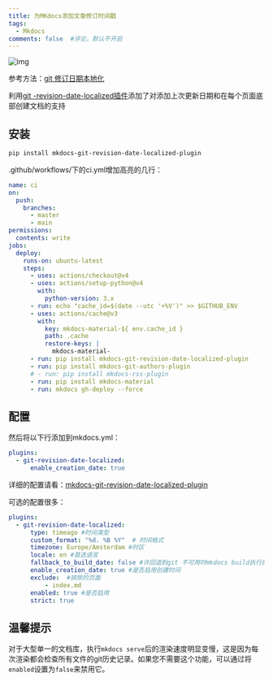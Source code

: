 ```yaml
---
title: 为MKdocs添加文章修订时间戳
tags:
  - Mkdocs
comments: false  #评论，默认不开启
---
```


![img](https://cn.mcecy.com/image/20240106/ee0ece547112ac1b67fb61ac7f9c1a90.png)  

参考方法：[git 修订日期本地化](https://squidfunk.github.io/mkdocs-material/setup/adding-a-git-repository/#revisioning)

利用[git -revision-date-localized插件](https://github.com/timvink/mkdocs-git-revision-date-localized-plugin)添加了对添加上次更新日期和在每个页面底部创建文档的支持

## 安装

```bash
pip install mkdocs-git-revision-date-localized-plugin
```

.github/workflows/下的ci.yml增加高亮的几行：

```yaml hl_lines="24-26"
name: ci 
on:
  push:
    branches:
      - master 
      - main
permissions:
  contents: write
jobs:
  deploy:
    runs-on: ubuntu-latest
    steps:
      - uses: actions/checkout@v4
      - uses: actions/setup-python@v4
        with:
          python-version: 3.x
      - run: echo "cache_id=$(date --utc '+%V')" >> $GITHUB_ENV 
      - uses: actions/cache@v3
        with:
          key: mkdocs-material-${ env.cache_id }
          path: .cache
          restore-keys: |
            mkdocs-material-
      - run: pip install mkdocs-git-revision-date-localized-plugin
      - run: pip install mkdocs-git-authors-plugin
      # - run: pip install mkdocs-rss-plugin           
      - run: pip install mkdocs-material 
      - run: mkdocs gh-deploy --force

```

## 配置

然后将以下行添加到mkdocs.yml：
```yaml hl_lines="2 3"
plugins:
  - git-revision-date-localized:
      enable_creation_date: true
```

详细的配置请看：[mkdocs-git-revision-date-localized-plugin](https://timvink.github.io/mkdocs-git-revision-date-localized-plugin/index.html)

可选的配置很多：
```yaml
plugins:
  - git-revision-date-localized:
      type: timeago #时间类型
      custom_format: "%d. %B %Y"  # 时间格式
      timezone: Europe/Amsterdam #时区
      locale: en #首选语言
      fallback_to_build_date: false #许回退到git 不可用时mkdocs build执行的时间
      enable_creation_date: true #是否启用创建时间
      exclude:  #排除的页面
          - index.md
      enabled: true #是否启用
      strict: true
```

## 温馨提示

对于大型单一的文档库，执行`mkdocs serve`后的渲染速度明显变慢，这是因为每次渲染都会检查所有文件的git历史记录。如果您不需要这个功能，可以通过将`enabled`设置为`false`来禁用它。